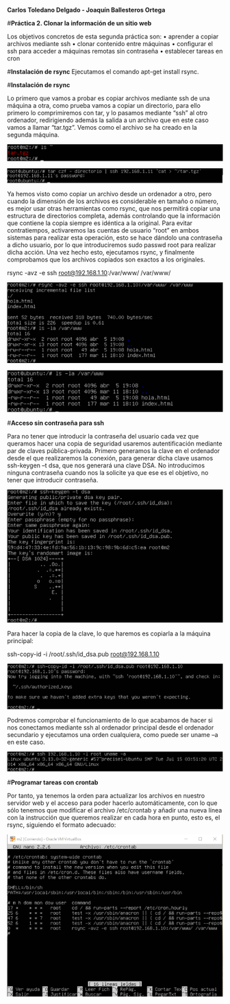 ﻿**Carlos Toledano Delgado - Joaquín Ballesteros Ortega**

#**Práctica 2. Clonar la información de un sitio web**

Los objetivos concretos de esta segunda práctica son:
• aprender a copiar archivos mediante ssh
• clonar contenido entre máquinas
• configurar el ssh para acceder a máquinas remotas sin contraseña
• establecer tareas en cron

#**Instalación de rsync**
Ejecutamos el comando apt-get install rsync. 


#**Instalación de rsync**

Lo primero que vamos a probar es copiar archivos mediante ssh de una máquina a otra, como prueba vamos a copiar un directorio, para ello primero lo comprimiremos con tar, y lo pasamos mediante “ssh” al otro ordenador, redirigiendo además la salida a un archivo que en este caso vamos a llamar “tar.tgz”. Vemos como el archivo se ha creado en la segunda máquina.

![M2](https://github.com/joaquinb25/SWAP1516/blob/master/Practicas/Practica2/IMG/tarm2.png?raw=true)

![M1](https://github.com/joaquinb25/SWAP1516/blob/master/Practicas/Practica2/IMG/tar%20m1.png?raw=true)


Ya hemos visto como copiar un archivo desde un ordenador a otro, pero cuando la dimensión de los archivos es considerable en tamaño o número, es mejor usar otras herramientas como rsync, que nos permitirá copiar una estructura de directorios completa, además controlando que la información que contiene la copia siempre es idéntica a la original. Para evitar contratiempos, activaremos las cuentas de usuario “root” en ambos sistemas para realizar esta operación, esto se hace dándolo una contraseña a dicho usuario, por lo que introduciremos sudo passwd root para realizar dicha acción. Una vez hecho esto, ejecutamos rsync, y finalmente comprobamos que los archivos copiados son exactos a los originales.

rsync -avz -e ssh root@192.168.1.10:/var/www/ /var/www/ 

![M2](https://github.com/joaquinb25/SWAP1516/blob/master/Practicas/Practica2/IMG/rsyncm2.png?raw=true)


![M1](https://github.com/joaquinb25/SWAP1516/blob/master/Practicas/Practica2/IMG/rsyncm1.png?raw=true)

#**Acceso sin contraseña para ssh**

Para no tener que introducir la contraseña del usuario cada vez que queramos hacer una copia de seguridad usaremos autentificación mediante par de claves pública-privada. Primero generamos la clave en el ordenador desde el que realizaremos la conexión, para generar dicha clave usamos ssh-keygen –t dsa, que nos generará una clave DSA. No introducimos ninguna contraseña cuando nos la solicite ya que ese es el objetivo, no tener que introducir contraseña.

![M2](https://github.com/joaquinb25/SWAP1516/blob/master/Practicas/Practica2/IMG/keym2.png?raw=true)

Para hacer la copia de la clave, lo que haremos es copiarla a la máquina principal:

ssh-copy-id -i /root/.ssh/id_dsa.pub root@192.168.1.10

![M2aM1](https://github.com/joaquinb25/SWAP1516/blob/master/Practicas/Practica2/IMG/key%20m2%20copia%20a%20m1.png?raw=true)


 Podremos comprobar el funcionamiento de lo que acabamos de hacer si nos conectamos mediante ssh al ordenador principal desde el ordenador secundario y ejecutamos una orden cualquiera, como puede ser uname –a en este caso.

![M1aM2](https://github.com/joaquinb25/SWAP1516/blob/master/Practicas/Practica2/IMG/sshh%20a%20m1%20desde%20m2.png?raw=true)


#**Programar tareas con crontab**

Por tanto, ya tenemos la orden para actualizar los archivos en nuestro servidor web y el acceso para poder hacerlo automáticamente, con lo que sólo tenemos que modificar el archivo /etc/crontab y añadir una nueva línea con la instrucción que queremos realizar en cada hora en punto, esto es, el rsync, siguiendo el formato adecuado:

![Crontab](https://github.com/joaquinb25/SWAP1516/blob/master/Practicas/Practica2/IMG/crontab.png?raw=true)

